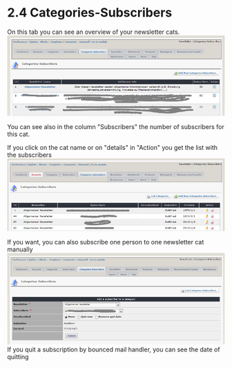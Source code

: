 # 2.4 Categories-Subscribers

On this tab you can see an overview of your newsletter cats.
![](../assets/catsub1_en.PNG)

You can see also in the column "Subscribers" the number of subscribers for this cat.

If you click on the cat name or on "details" in "Action" you get the list with the subscribers
![](../assets/catsub2_en.PNG)

If you want, you can also subscribe one person to one newsletter cat manually
![](../assets/catsub3_en.PNG)
If you quit a subscription by bounced mail handler, you can see the date of quitting